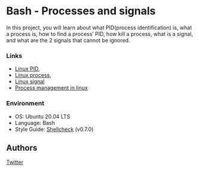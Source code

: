 # Bash - Processes and signals
In this project, you will learn about what PID(process identification) is, what a process is, how to find a process’ PID, how kill a process, what is a signal, and what are the 2 signals that cannot be ignored.

### Links
* [Linux PID](https://www.linfo.org/pid.html),
* [Linux process](https://www.thegeekstuff.com/2012/03/linux-processes-environment/),
* [Linux signal](https://www.educative.io/answers/what-are-linux-signals)
* [Process management in linux](https://www.digitalocean.com/community/tutorials/process-management-in-linux)


### Environment
* OS: Ubuntu 20.04 LTS
* Language: Bash
* Style Guide: [Shellcheck](https://www.shellcheck.net/) (v0.7.0)

## Authors
[Twitter](https://twitter.com/slimake)
